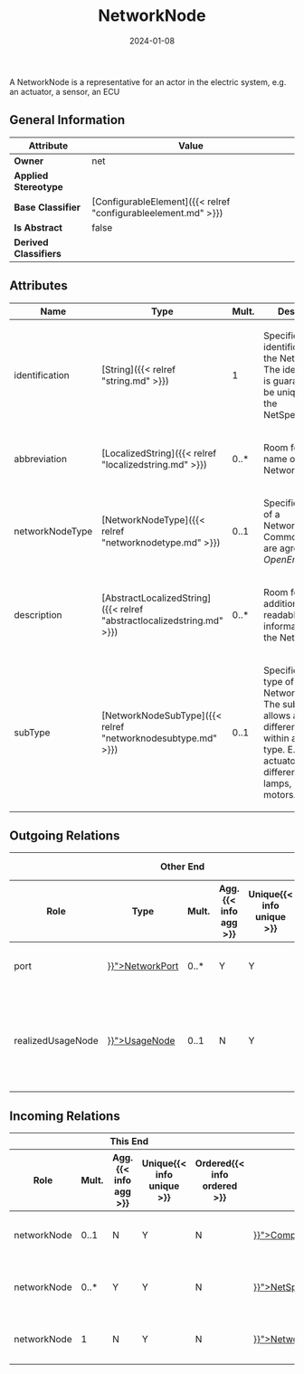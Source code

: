 ﻿---
title: NetworkNode
toc: false
type: specs
date: "2024-01-08"
draft: false
specification: VEC
version: 2.1.0
documentType: "Recommendation"
elementType: Class
classes:
  - NetworkNode
menu_name: vec-2.1.0
---
<p> A NetworkNode is a representative for an actor in the electric system, e.g. an actuator, a sensor, an ECU      </p>

## General Information

| Attribute               | Value |
|-------------------------|-------|
| **Owner**               | net |
| **Applied Stereotype**  |   |
| **Base Classifier**     | [ConfigurableElement]({{< relref "configurableelement.md" >}})<br/>  |
| **Is Abstract**         | false |
| **Derived Classifiers** |   |

## Attributes
|  Name  |  Type  |  Mult.  |  Description  |  Owning Classifier  |
|--------|--------|---------|---------------|--------------|
|identification| [String]({{< relref "string.md" >}}) | 1 | <p> Specifies a unique identification of the NetworkNode. The identification is guaranteed to be unique within the NetSpecification.      </p> | [NetworkNode]({{< relref "networknode.md" >}}) |
|abbreviation| [LocalizedString]({{< relref "localizedstring.md" >}}) | 0..* | <p> Room for a short name of the NetworkNode.      </p> | [NetworkNode]({{< relref "networknode.md" >}}) |
|networkNodeType| [NetworkNodeType]({{< relref "networknodetype.md" >}}) | 0..1 | <p> Specifies the type of a NetworkNode. Common values are agreed as an <i>OpenEnumeration</i>.      </p> | [NetworkNode]({{< relref "networknode.md" >}}) |
|description| [AbstractLocalizedString]({{< relref "abstractlocalizedstring.md" >}}) | 0..* | <p>Room for additional, human readable information about the NetworkNode. </p> | [NetworkNode]({{< relref "networknode.md" >}}) |
|subType| [NetworkNodeSubType]({{< relref "networknodesubtype.md" >}}) | 0..1 | <p> Specifies the sub type of a NetworkNode. The sub type allows a differentiation within a specific type. E.g. an actuator can be differentiated into lamps, speakers, motors.      </p> | [NetworkNode]({{< relref "networknode.md" >}}) |

## Outgoing Relations
<table>
    <thead>
        <tr>
           <th colspan="6">Other End</th>
           <th colspan="1">This End</th>
           <th colspan="1">General</th>
        </tr>
        <tr>
           <th>Role</th>
           <th>Type</th>
           <th>Mult.</th>
           <th>Agg.{{< info agg >}}</th>
           <th>Unique{{< info unique >}}</th>
           <th>Ordered{{< info ordered >}}</th>
           <th>Mult.</th>
           <th>Description</th>
        </tr>
    <thead>
    <tbody>
    <tr>
        <td>port</td>
        <td><a href="{{< relref "networkport.md" >}}">NetworkPort</a></td>
        <td>0..*</td>
        <td>Y</td>
        <td>Y</td>
        <td>N</td>
        <td>1</td>
        <td>Specifies the NetworkPorts of a NetworkNode.</td>
    </tr>
    <tr>
        <td>realizedUsageNode</td>
        <td><a href="{{< relref "usagenode.md" >}}">UsageNode</a></td>
        <td>0..1</td>
        <td>N</td>
        <td>Y</td>
        <td>N</td>
        <td>0..*</td>
        <td><p> References the <i>UsageNode</i> that is realized by this <i>NetworkNode</i>.      </p></td>
    </tr>
    </tbody>
</table>

##  Incoming Relations
<table>
    <thead>
        <tr>
           <th colspan="5">This End</th>
           <th colspan="2">Other End</th>
           <th colspan="1">General</th>
        </tr>
        <tr>
           <th>Role</th>
           <th>Mult.</th>
           <th>Agg.{{< info agg >}}</th>
           <th>Unique{{< info unique >}}</th>
           <th>Ordered{{< info ordered >}}</th>
           <th>Type</th>
           <th>Mult.</th>
           <th>Description</th>
        </tr>
    <thead>
    <tbody>
    <tr>
        <td>networkNode</td>
        <td>0..1</td>
        <td>N</td>
        <td>Y</td>
        <td>N</td>
        <td><a href="{{< relref "componentnode.md" >}}">ComponentNode</a></td>
        <td>0..*</td>
        <td>References the NetworkNode that is realized by the ComponentNode.</td>
    </tr>
    <tr>
        <td>networkNode</td>
        <td>0..*</td>
        <td>Y</td>
        <td>Y</td>
        <td>N</td>
        <td><a href="{{< relref "netspecification.md" >}}">NetSpecification</a></td>
        <td>1</td>
        <td><p> Specifies the NetworkNodes defined in the NetSpecification.      </p></td>
    </tr>
    <tr>
        <td>networkNode</td>
        <td>1</td>
        <td>N</td>
        <td>Y</td>
        <td>N</td>
        <td><a href="{{< relref "networknodeviewitem.md" >}}">NetworkNodeViewItem</a></td>
        <td>0..*</td>
        <td>References the<i> NetworkNode</i>  that is represented by this <i>NetworkNodeViewItem.</i></td>
    </tr>
    </tbody>
</table>



